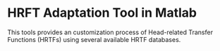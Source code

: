 HRFT Adaptation Tool in Matlab
=========================

This tools provides an customization process of Head-related Transfer Functions (HRTFs) using several available HRTF databases.
